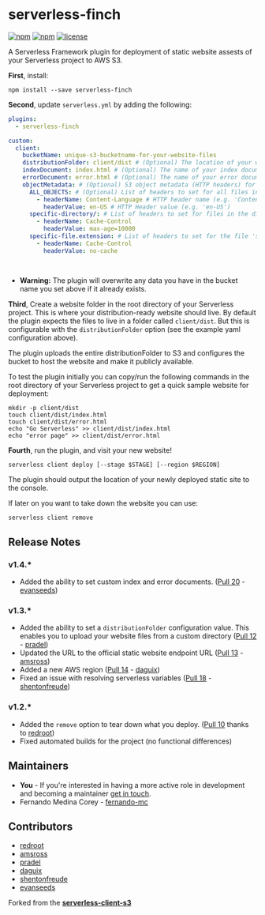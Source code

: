 # serverless-finch

[![npm](https://img.shields.io/npm/dm/serverless-finch.svg)](https://www.npmjs.com/package/serverless-finch)
[![npm](https://img.shields.io/npm/v/serverless-finch.svg)](https://www.npmjs.com/package/serverless-finch)
[![license](https://img.shields.io/github/license/fernando-mc/serverless-finch.svg)](https://github.com/fernando-mc/serverless-finch/blob/master/LICENSE)

A Serverless Framework plugin for deployment of static website assests of your Serverless project to AWS S3.

**First**, install:

```
npm install --save serverless-finch
```

**Second**, update `serverless.yml` by adding the following:

```yaml
plugins:
  - serverless-finch

custom:
  client:
    bucketName: unique-s3-bucketname-for-your-website-files
    distributionFolder: client/dist # (Optional) The location of your website. This defaults to client/dist
    indexDocument: index.html # (Optional) The name of your index document inside your distributionFolder. Defaults to index.html
    errorDocument: error.html # (Optional) The name of your error document inside your distributionFolder. Defaults to error.html
    objectMetadata: # (Optional) S3 object metadata (HTTP headers) for hosted files
      ALL_OBJECTS: # (Optional) List of headers to set for all files in bucket
        - headerName: Content-Language # HTTP header name (e.g. 'Content-Language')
          headerValue: en-US # HTTP Header value (e.g. 'en-US')
      specific-directory/: # List of headers to set for files in the directory 'specific-directory' (path relative to distributionFolder). Overrides ALL_OBJECTS headers. Must end in '/' to indicate a directory
        - headerName: Cache-Control
          headerValue: max-age=10000
      specific-file.extension: # List of headers to set for the file 'specific-file.extenstion' (path relative to distributionFolder). Overrides ALL_OBJECTS and directory-level headers
        - headerName: Cache-Control 
          headerValue: no-cache 
      
      
```

* **Warning:** The plugin will overwrite any data you have in the bucket name you set above if it already exists.


**Third**, Create a website folder in the root directory of your Serverless project. This is where your distribution-ready website should live. By default the plugin expects the files to live in a folder called `client/dist`. But this is configurable with the `distributionFolder` option (see the example yaml configuration above).

The plugin uploads the entire distributionFolder to S3 and configures the bucket to host the website and make it publicly available.

To test the plugin initially you can copy/run the following commands in the root directory of your Serverless project to get a quick sample website for deployment:

```
mkdir -p client/dist
touch client/dist/index.html
touch client/dist/error.html
echo "Go Serverless" >> client/dist/index.html
echo "error page" >> client/dist/error.html
```

**Fourth**, run the plugin, and visit your new website!

```
serverless client deploy [--stage $STAGE] [--region $REGION]
```

The plugin should output the location of your newly deployed static site to the console.

If later on you want to take down the website you can use:

```
serverless client remove
```

## Release Notes

### v1.4.*

- Added the ability to set custom index and error documents. ([Pull 20](https://github.com/fernando-mc/serverless-finch/pull/20) - [evanseeds](https://github.com/evanseeds))

### v1.3.*
- Added the ability to set a `distributionFolder` configuration value. This enables you to upload your website files from a custom directory ([Pull 12](https://github.com/fernando-mc/serverless-finch/pull/12) - [pradel](https://github.com/pradel))
- Updated the URL to the official static website endpoint URL ([Pull 13](https://github.com/fernando-mc/serverless-finch/pull/13) - [amsross](https://github.com/amsross))
- Added a new AWS region ([Pull 14](https://github.com/fernando-mc/serverless-finch/pull/14) - [daguix](https://github.com/daguix))
- Fixed an issue with resolving serverless variables ([Pull 18](https://github.com/fernando-mc/serverless-finch/pull/18) - [shentonfreude](https://github.com/shentonfreude))

### v1.2.*
- Added the `remove` option to tear down what you deploy. ([Pull 10](https://github.com/fernando-mc/serverless-finch/pull/10) thanks to [redroot](https://github.com/redroot)) 
- Fixed automated builds for the project (no functional differences)

## Maintainers
- **You** - If you're interested in having a more active role in development and becoming a maintainer [get in touch](https://www.fernandomc.com/contact/).
- Fernando Medina Corey - [fernando-mc](https://github.com/fernando-mc)

## Contributors
- [redroot](https://github.com/redroot)
- [amsross](https://github.com/amsross)
- [pradel](https://github.com/pradel)
- [daguix](https://github.com/daguix)
- [shentonfreude](https://github.com/shentonfreude)
- [evanseeds](https://github.com/evanseeds)

Forked from the [**serverless-client-s3**](https://github.com/serverless/serverless-client-s3/)
